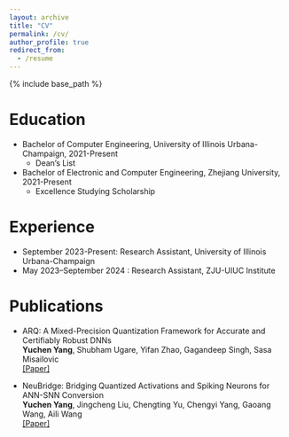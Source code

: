 ```yaml
---
layout: archive
title: "CV"
permalink: /cv/
author_profile: true
redirect_from:
  - /resume
---
```


{% include base_path %}

Education
======
* Bachelor of Computer Engineering, University of Illinois Urbana-Champaign, 2021-Present
  * <i class="fas fa-award zoom" aria-hidden="true"></i> Dean’s List
* Bachelor of Electronic and Computer Engineering, Zhejiang University, 2021-Present
  * <i class="fas fa-award zoom" aria-hidden="true"></i> Excellence Studying Scholarship


Experience
======
* September 2023-Present: Research Assistant, University of Illinois Urbana-Champaign
* May 2023–September 2024 : Research Assistant, ZJU-UIUC Institute
  

Publications
======
* ARQ: A Mixed-Precision Quantization Framework for Accurate and Certifiably Robust DNNs <br />
  **Yuchen Yang**, Shubham Ugare, Yifan Zhao, Gagandeep Singh, Sasa Misailovic <br />
[[Paper]](https://arxiv.org/abs/2410.24214) 
  

* NeuBridge: Bridging Quantized Activations and Spiking Neurons for ANN-SNN Conversion  <br />
  **Yuchen Yang**, Jingcheng Liu, Chengting Yu, Chengyi Yang, Gaoang Wang, Aili Wang <br />
[[Paper]](https://www.techrxiv.org/users/846156/articles/1234458-neubridge-bridging-quantized-activations-and-spiking-neurons-for-ann-snn-conversion)
